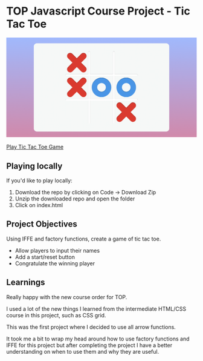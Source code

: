 # TOP Javascript Course Project - Tic Tac Toe

![Preview](preview.png)

[Play Tic Tac Toe Game](https://emhng.github.io/odin-tictactoe/)

## Playing locally

If you'd like to play locally:

1. Download the repo by clicking on Code -> Download Zip
2. Unzip the downloaded repo and open the folder
3. Click on index.html

## Project Objectives

Using IFFE and factory functions, create a game of tic tac toe.

- Allow players to input their names
- Add a start/reset button
- Congratulate the winning player

## Learnings

Really happy with the new course order for TOP.

I used a lot of the new things I learned from the intermediate HTML/CSS course in this project, such as CSS grid.

This was the first project where I decided to use all arrow functions.

It took me a bit to wrap my head around how to use factory functions and IFFE for this project but after completing the project I have a better understanding on when to use them and why they are useful.
